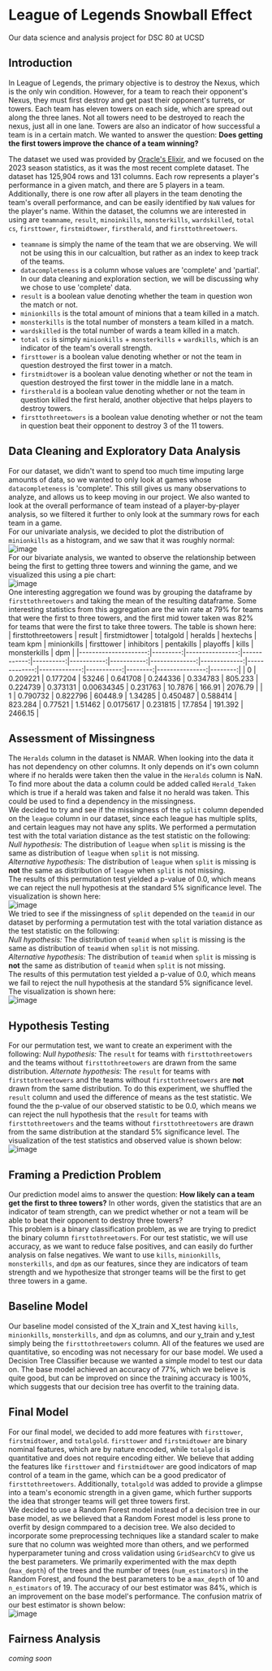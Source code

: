 # League of Legends Snowball Effect
Our data science and analysis project for DSC 80 at UCSD  

## Introduction  
In League of Legends, the primary objective is to destroy the Nexus, which is the only win condition. However, for a team to reach their opponent's Nexus, they must first destroy and get past their opponent's turrets, or towers. Each team has eleven towers on each side, which are spread out along the three lanes. Not all towers need to be destroyed to reach the nexus, just all in one lane. Towers are also an indicator of how successful a team is in a certain match. We wanted to answer the question: **Does getting the first towers improve the chance of a team winning?**  

The dataset we used was provided by [Oracle's Elixir](https://oracleselixir.com/tools/downloads), and we focused on the 2023 season statistics, as it was the most recent complete dataset. The dataset has 125,904 rows and 131 columns. Each row represents a player's performance in a given match, and there are 5 players in a team. Additionally, there is one row after all players in the team denoting the team's overall performance, and can be easily identified by `NaN`  values for the player's name. Within the dataset, the columns we are interested in using are `teamname`, `result`, `minoinkills`, `monsterkills`, `wardskilled`, `total cs`, `firsttower`,  `firstmidtower`, `firstherald`, and `firsttothreetowers`.  

* `teamname` is simply the name of the team that we are observing. We will not be using this in our calcualtion, but rather as an index to keep track of the teams.
* `datacompleteness` is a column whose values are 'complete' and 'partial'. In our data cleaning and exploration section, we will be discussing why we chose to use 'complete' data.
* `result` is a boolean value denoting whether the team in question won the match or not.
* `minionkills` is the total amount of minions that a team killed in a match.
* `monsterkills` is the total number of monsters a team killed in a match.
* `wardskilled` is the total number of wards a team killed in a match.
* `total cs` is simply `minionkills` + `monsterkills` + `wardkills`, which is an indicator of the team's overall strength.
* `firsttower` is a boolean value denoting whether or not the team in question destroyed the first tower in a match.
* `firstmidtower` is a boolean value denoting whether or not the team in question destroyed the first tower in the middle lane in a match.
* `firstherald` is a boolean value denoting whether or not the team in question killed the first herald, another objective that helps players to destroy towers.
* `firsttothreetowers` is a boolean value denoting whether or not the team in question beat their opponent to destroy 3 of the 11 towers.

## Data Cleaning and Exploratory Data Analysis  
For our dataset, we didn't want to spend too much time imputing large amounts of data, so we wanted to only look at games whose `datacompleteness` is 'complete'. This still gives us many observations to analyze, and allows us to keep moving in our project. We also wanted to look at the overall performance of team instead of a player-by-player analysis, so we filtered it further to only look at the summary rows for each team in a game.  
For our univariate analysis, we decided to plot the distribution of `minionkills` as a histogram, and we saw that it was roughly normal:  
![image](https://github.com/chriss-mo/League23/assets/156863651/c62e08ad-a4d2-4ea5-9e59-82509de6d8ec)  
For our bivariate analysis, we wanted to observe the relationship between being the first to getting three towers and winning the game, and we visualized this using a pie chart:  
![image](https://github.com/chriss-mo/League23/assets/156863651/c3b74e95-7264-440e-b1c0-f571b97e482a)  
One interesting aggregation we found was by grouping the dataframe by `firsttothreetowers` and taking the mean of the resulting dataframe. Some interesting statistics from this aggregation are the win rate at 79% for teams that were the first to three towers, and the first mid tower taken was 82% for teams that were the first to take three towers. The table is shown here:  
|   firsttothreetowers |   result |   firstmidtower |   totalgold |   heralds |   hextechs |   team kpm |   minionkills |   firsttower |   inhibitors |   pentakills |   playoffs |   kills |   monsterkills |     dpm |
|---------------------:|---------:|----------------:|------------:|----------:|-----------:|-----------:|--------------:|-------------:|-------------:|-------------:|-----------:|--------:|---------------:|--------:|
|                    0 | 0.209221 |        0.177204 |     53246   |  0.641708 |   0.244336 |   0.334783 |       805.233 |     0.224739 |     0.373131 |   0.00634345 |   0.231763 | 10.7876 |        166.91  | 2076.79 |
|                    1 | 0.790732 |        0.822796 |     60448.9 |  1.34285  |   0.450487 |   0.588414 |       823.284 |     0.77521  |     1.51462  |   0.0175617  |   0.231815 | 17.7854 |        191.392 | 2466.15 |  


## Assessment of Missingness  
The `Heralds` column in the dataset is NMAR. When looking into the data it has not dependency on other columns. It only depends on it's own column where if no heralds were taken then the value in the `Heralds` column is NaN. To find more about the data a column could be added called `Herald_Taken` which is true if a herald was taken and false it no herald was taken. This could be used to find a dependency in the missingness.  
We decided to try and see if the missingness of the `split` column depended on the `league` column in our dataset, since each league has multiple splits, and certain leagues may not have any splits. We performed a permutation test with the total variation distance as the test statistic on the following:  
*Null hypothesis:* The distribution of `league` when `split` is missing is the same as distribution of `league` when `split` is not missing.  
*Alternative hypothesis:* The distribution of `league` when `split` is missing is **not** the same as distribution of `league` when `split` is not missing.  
The results of this permutation test yielded a p-value of 0.0, which means we can reject the null hypothesis at the standard 5% significance level. The visualization is shown here:  
![image](https://github.com/chriss-mo/League23/assets/156863651/9692c6e9-fcdf-48a1-869a-fa853d4a48cc)  
We tried to see if the missingness of `split` depended on the `teamid` in our dataset by performing a permutation test with the total variation distance as the test statistic on the following:  
*Null hypothesis:* The distribution of `teamid` when `split` is missing is the same as distribution of `teamid` when `split` is not missing.  
*Alternative hypothesis:* The distribution of `teamid` when `split` is missing is **not** the same as distribution of `teamid` when `split` is not missing.  
The results of this permutation test yielded a p-value of 0.0, which means we fail to reject the null hypothesis at the standard 5% significance level. The visualization is shown here:  
![image](https://github.com/chriss-mo/League23/assets/156863651/df2a3a4a-5f8c-424a-bd09-2c3c33be2e0b)  

## Hypothesis Testing  
For our permutation test, we want to create an experiment with the following:
*Null hypothesis:* The `result` for teams with `firsttothreetowers` and the teams without `firsttothreetowers` are drawn from the same distribution.
*Alternate hypothesis:* The `result` for teams with `firsttothreetowers` and the teams without `firsttothreetowers` are **not** drawn from the same distribution.
To do this experiment, we shuffled the `result` column and used the difference of means as the test statistic. We found the the p-value of our observed statistic to be 0.0, which means we can reject the null hypothesis that the `result` for teams with `firsttothreetowers` and the teams without `firsttothreetowers` are drawn from the same distribution at the standard 5% significance level. The visualization of the test statistics and observed value is shown below:  
![image](https://github.com/chriss-mo/League23/assets/156863651/54a00797-c858-455f-8564-a387208c89cd)  

## Framing a Prediction Problem  
Our prediction model aims to answer the question: **How likely can a team get the first to three towers?** In other words, given the statistics that are an indicator of team strength, can we predict whether or not a team will be able to beat their opponent to destroy three towers?  
This problem is a binary classification problem, as we are trying to predict the binary column `firsttothreetowers`. For our test statistic, we will use accuracy, as we want to reduce false positives, and can easily do further analysis on false negatives. We want to use `kills`, `minionkills`, `monsterkills`, and `dpm` as our features, since they are indicators of team strength and we hypothesize that stronger teams will be the first to get three towers in a game.  

## Baseline Model  
Our baseline model consisted of the X_train and X_test having `kills`, `minionkills`, `monsterkills`, and `dpm` as columns, and our y_train and y_test simply being the `firsttothreetowers` column. All of the features we used are quantitative, so encoding was not necessary for our base model. We used a Decision Tree Classifier because we wanted a simple model to test our data on. The base model achieved an accuracy of 77%, which we believe is quite good, but can be improved on since the training accuracy is 100%, which suggests that our decision tree has overfit to the training data.  

## Final Model  
For our final model, we decided to add more features with `firsttower`, `firstmidtower`, and `totalgold`. `firsttower` and `firstmidtower` are binary nominal features, which are by nature encoded, while `totalgold` is quantitative and does not require encoding either. We believe that adding the features like `firsttower` and `firstmidtower` are good indicators of map control of a team in the game, which can be a good predicator of `firsttothreetowers`. Additionally, `totalgold` was added to provide a glimpse into a team's economic strength in a given game, which further supports the idea that stronger teams will get three towers first.  
We decided to use a Random Forest model instead of a decision tree in our base model, as we believed that a Random Forest model is less prone to overfit by design commpared to a decision tree. We also decided to incorporate some preprocessing techniques like a standard scaler to make sure that no column was weighted more than others, and we performed hyperparameter tuning and cross validation using `GridSearchCV` to give us the best parameters. We primarily experimented with the max depth (`max_depth`) of the trees and the number of trees (`num_estimators`) in the Random Forest, and found the best parameters to be a `max_depth` of 10 and `n_estimators` of 19. The accuracy of our best estimator was 84%, which is an improvement on the base model's performance. The confusion matrix of our best estimator is shown below:  
![image](https://github.com/chriss-mo/League23/assets/156863651/d2cea824-2c67-4996-9758-ef4444b75e6a)  

## Fairness Analysis  
*coming soon*
